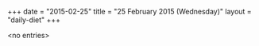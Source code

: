 +++
date = "2015-02-25"
title = "25 February 2015 (Wednesday)"
layout = "daily-diet"
+++


\<no entries\>

